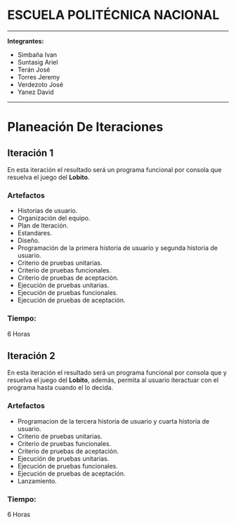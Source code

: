 # ESCUELA POLITÉCNICA NACIONAL

---

**Integrantes:**

- Simbaña Ivan
- Suntasig Ariel
- Terán José
- Torres Jeremy
- Verdezoto José
- Yanez David

---

# Planeación De Iteraciones

## Iteración 1

En esta iteración el resultado será un programa funcional por consola que resuelva el juego del **Lobito**.

### Artefactos

- Historias de usuario.
- Organización del equipo.
- Plan de Iteración.
- Estandares.
- Diseño.
- Programación de la primera historia de usuario y segunda historia de usuario.
- Criterio de pruebas unitarias.
- Criterio de pruebas funcionales.
- Criterio de pruebas de aceptación.
- Ejecución de pruebas unitarias.
- Ejecución de pruebas funcionales.
- Ejecución de pruebas de aceptación.

### Tiempo:

6 Horas

## Iteración 2

En esta iteración el resultado será un programa funcional por consola que y resuelva el juego del **Lobito**, además, permita al usuario iteractuar con el programa hasta cuando el lo decida.

### Artefactos

- Programacion de la tercera historia de usuario y cuarta historia de usuario.
- Criterio de pruebas unitarias.
- Criterio de pruebas funcionales.
- Criterio de pruebas de aceptación.
- Ejecución de pruebas unitarias.
- Ejecución de pruebas funcionales.
- Ejecución de pruebas de aceptación.
- Lanzamiento.

### Tiempo:

6 Horas
